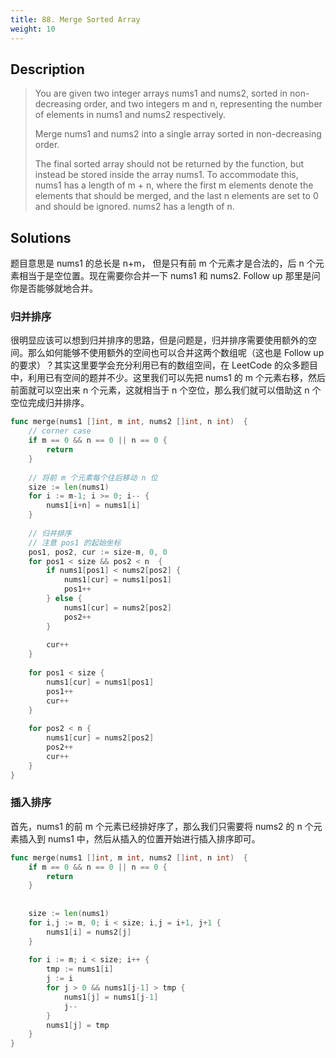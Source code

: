 ```yaml
---
title: 88. Merge Sorted Array
weight: 10
---
```


## Description

> You are given two integer arrays nums1 and nums2, sorted in non-decreasing order, and two integers m and n, representing the number of elements in nums1 and nums2 respectively.
> 
> Merge nums1 and nums2 into a single array sorted in non-decreasing order.
> 
> The final sorted array should not be returned by the function, but instead be stored inside the array nums1. To accommodate this, nums1 has a length of m + n, where the first m elements denote the elements that should be merged, and the last n elements are set to 0 and should be ignored. nums2 has a length of n.

## Solutions
题目意思是 nums1 的总长是 n+m， 但是只有前 m 个元素才是合法的，后 n 个元素相当于是空位置。现在需要你合并一下 nums1 和 nums2. Follow up 那里是问你是否能够就地合并。

### 归并排序
很明显应该可以想到归并排序的思路，但是问题是，归并排序需要使用额外的空间。那么如何能够不使用额外的空间也可以合并这两个数组呢（这也是 Follow up 的要求）？其实这里要学会充分利用已有的数组空间，在 LeetCode 的众多题目中，利用已有空间的题并不少。这里我们可以先把 nums1 的 m 个元素右移，然后前面就可以空出来 n 个元素，这就相当于 n 个空位，那么我们就可以借助这 n 个空位完成归并排序。
```go
func merge(nums1 []int, m int, nums2 []int, n int)  {
    // corner case
    if m == 0 && n == 0 || n == 0 {
        return
    }
    
    // 将前 m 个元素每个往后移动 n 位
    size := len(nums1)
    for i := m-1; i >= 0; i-- {
        nums1[i+n] = nums1[i]
    }
    
    // 归并排序
    // 注意 pos1 的起始坐标
    pos1, pos2, cur := size-m, 0, 0
    for pos1 < size && pos2 < n  {
        if nums1[pos1] < nums2[pos2] {
            nums1[cur] = nums1[pos1]
            pos1++
        } else {
            nums1[cur] = nums2[pos2]
            pos2++
        }
        
        cur++
    }
    
    for pos1 < size {
        nums1[cur] = nums1[pos1]
        pos1++
        cur++
    }
    
    for pos2 < n {
        nums1[cur] = nums2[pos2]
        pos2++
        cur++
    }
}
```
### 插入排序

首先，nums1 的前 m 个元素已经排好序了，那么我们只需要将 nums2 的 n 个元素插入到 nums1 中，然后从插入的位置开始进行插入排序即可。

```go
func merge(nums1 []int, m int, nums2 []int, n int)  {
    if m == 0 && n == 0 || n == 0 {
        return
    }
    
    
    size := len(nums1)
    for i,j := m, 0; i < size; i,j = i+1, j+1 {
        nums1[i] = nums2[j]
    }
    
    for i := m; i < size; i++ {
        tmp := nums1[i]
        j := i
        for j > 0 && nums1[j-1] > tmp {
            nums1[j] = nums1[j-1]
            j--
        }
        nums1[j] = tmp
    }
}
```
